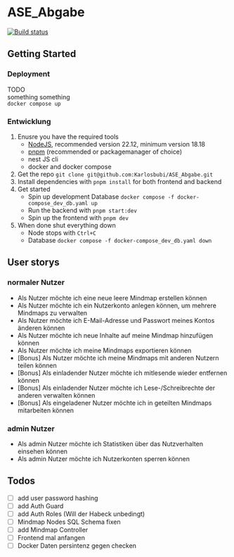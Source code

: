 # ASE_Abgabe

[![Build status](<https://teamcity.brunner.codes/guestAuth/app/rest/builds/buildType:(id:AseAbgabe_Build)/statusIcon>)](https://teamcity.brunner.codes/buildConfiguration/AseAbgabe_Build)

## Getting Started

### Deployment

TODO  
something something  
`docker compose up`

### Entwicklung

1. Enusre you have the required tools
   - [NodeJS](https://nodejs.org/en/download/package-manager), recommended version 22.12, minimum version 18.18
   - [pnpm](https://pnpm.io/installation) (recommended or packagemanager of choice)
   - nest JS cli
   - docker and docker compose
2. Get the repo `git clone git@github.com:Karlosbubi/ASE_Abgabe.git`
3. Install dependencies with `pnpm install` for both frontend and backend
4. Get started
   - Spin up development Database `docker compose -f docker-compose_dev_db.yaml up`
   - Run the backend with `pnpm start:dev`
   - Spin up the frontend with `pnpm dev`
5. When done shut everything down
   - Node stops with `Ctrl+C`
   - Database `docker compose -f docker-compose_dev_db.yaml down`

## User storys

### normaler Nutzer

- Als Nutzer möchte ich eine neue leere Mindmap erstellen können
- Als Nutzer möchte ich ein Nutzerkonto anlegen können, um mehrere Mindmaps zu verwalten
- Als Nutzer möchte ich E-Mail-Adresse und Passwort meines Kontos änderen können
- Als Nutzer möchte ich neue Inhalte auf meine Mindmap hinzufügen können
- Als Nutzer möchte ich meine Mindmaps exportieren können
- [Bonus] Als Nutzer möchte ich meine Mindmaps mit anderen Nutzern teilen können
- [Bonus] Als einladender Nutzer möchte ich mitlesende wieder entfernen können
- [Bonus] Als einladender Nutzer möchte ich Lese-/Schreibrechte der anderen verwalten können
- [Bonus] Als eingeladener Nutzer möchte ich in geteilten Mindmaps mitarbeiten können

### admin Nutzer

- Als admin Nutzer möchte ich Statistiken über das Nutzverhalten einsehen können
- Als admin Nutzer möchte ich Nutzerkonten sperren können

## Todos

- [ ] add user password hashing
- [ ] add Auth Guard
- [ ] add Auth Roles (Will der Habeck unbedingt)
- [ ] Mindmap Nodes SQL Schema fixen
- [ ] add Mindmap Controller
- [ ] Frontend mal anfangen
- [ ] Docker Daten persintenz gegen checken
